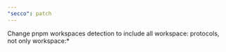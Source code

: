 ```yaml
---
"secco": patch
---
```


Change pnpm workspaces detection to include all workspace: protocols, not only workspace:\*
